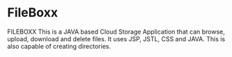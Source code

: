 # FileBoxx
FILEBOXX
This is a JAVA based Cloud Storage Application that can browse, 
upload, download and delete files. It uses JSP, JSTL, CSS and JAVA.
This is also capable of creating directories.
